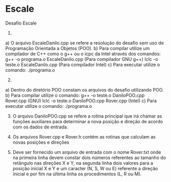 # Escale
Desafio Escale

1) 
a) O arquivo EscaleDanilo.cpp se refere a resolução do desafio sem uso de Programação Orientada a Objetos (POO). 
b) Para compilar utilize um compilador de C++ como o g++ ou o icpc da Intel através dos comandos:
g++ -o programa.o EscaleDanilo.cpp (Para compilador GNU g++)
Iclc -o teste.o EscaleDanilo.cpp (Para compilador Intel)
c) Para executar utilize o comando:
./programa.o

2) 
a) Dentro do diretório POO constam os arquivos do desafio utilizando POO.
b) Para compilar utilize o comando:
g++ -o teste.o DaniloPOO.cpp Rover.cpp (GNU)
Iclc -o teste.o DaniloPOO.cpp Rover.cpp (Intel)
c) Para executar utilize o comando:
./programa.o

3) O arquivo DaniloPOO.cpp se refere a rotina principal que irá chamar as funções auxiliares para determinar a nova posição e direção de acordo com os dados de entrada. 

4) Os arquivos Rover.cpp e Rover.h contém as rotinas que calculam as novas posições e direções

5) Deve ser fornecido um arquivo de entrada com o nome Rover.txt onde na primeira linha devem constar dois números referentes ao tamanho do retângulo nas direções X e Y, na segunda linha dois valores para a posição inicial X e Y e um caracter (N, S, W ou E) referente a direção inicial e por fim na última linha os procedimentos (L, R ou M).
